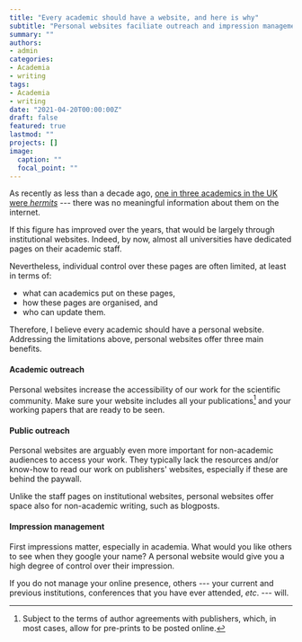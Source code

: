 ```yaml
---
title: "Every academic should have a website, and here is why"
subtitle: "Personal websites faciliate outreach and impression management, without the limitations of institutional websites"
summary: ""
authors:
- admin
categories: 
- Academia
- writing
tags:
- Academia
- writing
date: "2021-04-20T00:00:00Z"
draft: false
featured: true
lastmod: ""
projects: []
image:
  caption: ""
  focal_point: ""
---
```


As recently as less than a decade ago, [one in three academics in the UK were *hermits*](https://blogs.lse.ac.uk/writingforresearch/2014/03/01/are-you-an-academic-hermit/) --- there was no meaningful information about them on the internet.

If this figure has improved over the years, that would be largely through institutional websites. Indeed, by now, almost all universities have dedicated pages on their academic staff.

Nevertheless, individual control over these pages are often limited, at least in terms of:

- what can academics put on these pages,
- how these pages are organised, and
- who can update them.

Therefore, I believe every academic should have a personal website. Addressing the limitations above, personal websites offer three main benefits.

#### Academic outreach
Personal websites increase the accessibility of our work for the scientific community. Make sure your website includes all your publications[^1] and your working papers that are ready to be seen.

[^1]: Subject to the terms of author agreements with publishers, which, in most cases, allow for pre-prints to be posted online. 

#### Public outreach
Personal websites are arguably even more important for non-academic audiences to access your work. They typically lack the resources and/or know-how to read our work on publishers' websites, especially if these are behind the paywall.

Unlike the staff pages on institutional websites, personal websites offer space also for non-academic writing, such as blogposts.

#### Impression management
First impressions matter, especially in academia. What would you like others to see when they google your name? A personal website would give you a high degree of control over their impression.

If you do not manage your online presence, others --- your current and previous institutions, conferences that you have ever attended, *etc*. --- will.
